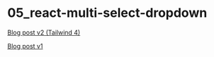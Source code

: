 # 05_react-multi-select-dropdown

[Blog post v2 (Tailwind 4)](https://www.prudkohliad.com/articles/multi-select-dropdown-with-react-and-tailwind-4-2025-02-04)

[Blog post v1](https://www.prudkohliad.com/articles/multi-select-dropdown-with-react-and-tailwind-css-2023-10-17)
